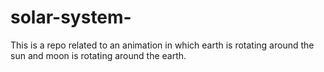# solar-system-

This is a repo related to an animation in which earth is rotating around the sun and moon is rotating around the earth.
